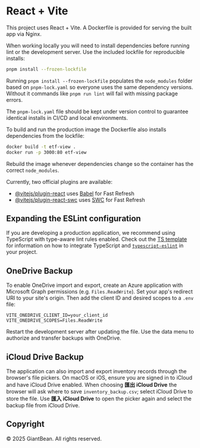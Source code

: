 # React + Vite

This project uses React + Vite. A Dockerfile is provided for serving the built app via Nginx.

When working locally you will need to install dependencies before running lint or the development server. Use the included lockfile for reproducible installs:

```bash
pnpm install --frozen-lockfile
```

Running `pnpm install --frozen-lockfile` populates the `node_modules` folder based on `pnpm-lock.yaml` so everyone uses the same dependency versions. Without it commands like `pnpm run lint` will fail with missing package errors.

The `pnpm-lock.yaml` file should be kept under version control to guarantee identical installs in CI/CD and local environments.

To build and run the production image the Dockerfile also installs dependencies from the lockfile:

```bash
docker build -t etf-view .
docker run -p 3000:80 etf-view
```

Rebuild the image whenever dependencies change so the container has the correct `node_modules`.

Currently, two official plugins are available:

- [@vitejs/plugin-react](https://github.com/vitejs/vite-plugin-react/blob/main/packages/plugin-react) uses [Babel](https://babeljs.io/) for Fast Refresh
- [@vitejs/plugin-react-swc](https://github.com/vitejs/vite-plugin-react/blob/main/packages/plugin-react-swc) uses [SWC](https://swc.rs/) for Fast Refresh

## Expanding the ESLint configuration

If you are developing a production application, we recommend using TypeScript with type-aware lint rules enabled. Check out the [TS template](https://github.com/vitejs/vite/tree/main/packages/create-vite/template-react-ts) for information on how to integrate TypeScript and [`typescript-eslint`](https://typescript-eslint.io) in your project.

## OneDrive Backup

To enable OneDrive import and export, create an Azure application with Microsoft Graph permissions (e.g. `Files.ReadWrite`).
Set your app's redirect URI to your site's origin. Then add the client ID and desired scopes to a `.env` file:

```
VITE_ONEDRIVE_CLIENT_ID=your_client_id
VITE_ONEDRIVE_SCOPES=Files.ReadWrite
```

Restart the development server after updating the file. Use the data menu to authorize and transfer backups with OneDrive.

## iCloud Drive Backup

The application can also import and export inventory records through the browser's file
pickers. On macOS or iOS, ensure you are signed in to iCloud and have iCloud Drive
enabled. When choosing **匯出 iCloud Drive** the browser will ask where to save
`inventory_backup.csv`; select iCloud Drive to store the file. Use **匯入 iCloud Drive**
to open the picker again and select the backup file from iCloud Drive.

## Copyright

© 2025 GiantBean. All rights reserved.

